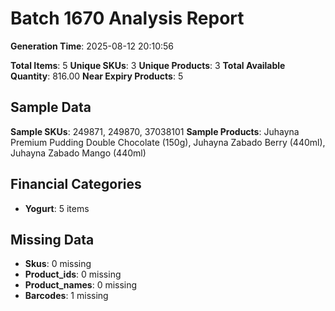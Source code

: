 # Batch 1670 Analysis Report

**Generation Time**: 2025-08-12 20:10:56

**Total Items**: 5
**Unique SKUs**: 3
**Unique Products**: 3
**Total Available Quantity**: 816.00
**Near Expiry Products**: 5

## Sample Data
**Sample SKUs**: 249871, 249870, 37038101
**Sample Products**: Juhayna Premium Pudding Double Chocolate (150g), Juhayna Zabado Berry (440ml), Juhayna Zabado Mango (440ml)

## Financial Categories
- **Yogurt**: 5 items

## Missing Data
- **Skus**: 0 missing
- **Product_ids**: 0 missing
- **Product_names**: 0 missing
- **Barcodes**: 1 missing
